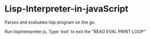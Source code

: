 # Lisp-Interpreter-in-javaScript

Parses and evaluates lisp program on the go.

Run lispInterpreter.js, Type 'exit' to exit the "READ EVAL PRINT LOOP"